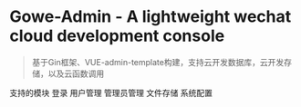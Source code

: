 # Gowe-Admin - A lightweight wechat cloud development console 

> 基于Gin框架、VUE-admin-template构建，支持云开发数据库，云开发存储，以及云函数调用

支持的模块
登录
用户管理
管理员管理
文件存储
系统配置
